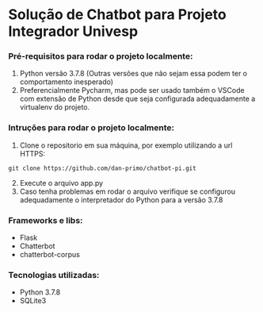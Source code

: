 
# Solução de Chatbot para Projeto Integrador Univesp

### Pré-requisitos para rodar o projeto localmente:
1. Python versão 3.7.8 (Outras versões que não sejam essa podem ter o comportamento inesperado)
2. Preferencialmente Pycharm, mas pode ser usado também o VSCode com extensão de Python desde que seja configurada adequadamente a virtualenv do projeto.

### Intruções para rodar o projeto localmente:

1. Clone o repositorio em sua máquina, por exemplo utilizando a url HTTPS:

``
git clone https://github.com/dan-primo/chatbot-pi.git
``

2. Execute o arquivo app.py
3. Caso tenha problemas em rodar o arquivo verifique se configurou adequadamente o interpretador do Python para a versão 3.7.8

### Frameworks e libs:
- Flask
- Chatterbot
- chatterbot-corpus

### Tecnologias utilizadas:
- Python 3.7.8
- SQLite3
